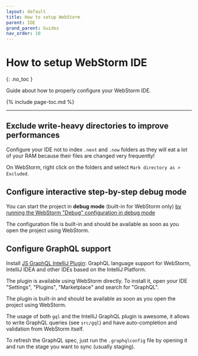 ```yaml
---
layout: default
title: How to setup WebStorm
parent: IDE
grand_parent: Guides
nav_order: 10
---
```


# How to setup WebStorm IDE
{: .no_toc }

Guide about how to properly configure your WebStorm IDE.

{% include page-toc.md %}

---

## Exclude write-heavy directories to improve performances

Configure your IDE not to index `.next` and `.now` folders as they will eat a lot of your RAM because their files are changed very frequently!

On WebStorm, right click on the folders and select `Mark directory as > Excluded`.

## Configure interactive step-by-step debug mode

You can start the project in **debug mode** (built-in for WebStorm only) [by running the WebStorm "Debug" configuration in debug mode](https://youtu.be/3vbkiRAT4e8)

The configuration file is built-in and should be available as soon as you open the project using WebStorm.

## Configure GraphQL support

Install [JS GraphQL IntelliJ Plugin](https://github.com/jimkyndemeyer/js-graphql-intellij-plugin): GraphQL language support for WebStorm, IntelliJ IDEA and other IDEs based on the IntelliJ Platform.

The plugin is available using WebStorm directly. To install it, open your IDE "Settings", "Plugins", "Marketplace" and search for "GraphQL".

The plugin is built-in and should be available as soon as you open the project using WebStorm.

The usage of both `gql` and the IntelliJ GraphQL plugin is awesome, it allows to write GraphQL queries (see `src/gql`) and have auto-completion and validation from WebStorm itself.

To refresh the GraphQL spec, just run the `.graphqlconfig` file by opening it and run the stage you want to sync (usually staging).
